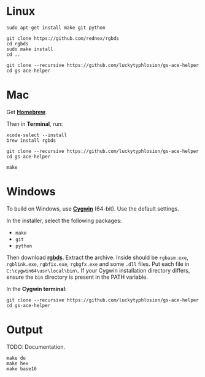 # Linux

	sudo apt-get install make git python

	git clone https://github.com/rednex/rgbds
	cd rgbds
	sudo make install
	cd ..

	git clone --recursive https://github.com/luckytyphlosion/gs-ace-helper
	cd gs-ace-helper

# Mac

Get [**Homebrew**](http://brew.sh/).

Then in **Terminal**, run:

	xcode-select --install
	brew install rgbds

	git clone --recursive https://github.com/luckytyphlosion/gs-ace-helper
	cd gs-ace-helper

	make


# Windows

To build on Windows, use [**Cygwin**](http://cygwin.com/install.html) (64-bit). Use the default settings.

In the installer, select the following packages:
- `make`
- `git`
- `python`

Then download [**rgbds**](https://github.com/bentley/rgbds/releases).
Extract the archive. Inside should be `rgbasm.exe`, `rgblink.exe`, `rgbfix.exe`, `rgbgfx.exe` and some `.dll` files. Put each file in `C:\cygwin64\usr\local\bin\`. If your Cygwin installation directory differs, ensure the `bin` directory is present in the PATH variable.

In the **Cygwin terminal**:

	git clone --recursive https://github.com/luckytyphlosion/gs-ace-helper
	cd gs-ace-helper


# Output

TODO: Documentation.

	make do
	make hex
	make base16
